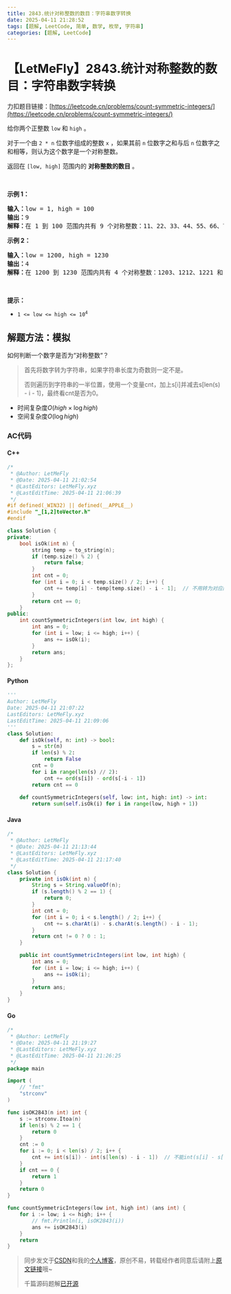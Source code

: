 ```yaml
---
title: 2843.统计对称整数的数目：字符串数字转换
date: 2025-04-11 21:28:52
tags: [题解, LeetCode, 简单, 数学, 枚举, 字符串]
categories: [题解, LeetCode]
---
```


# 【LetMeFly】2843.统计对称整数的数目：字符串数字转换

力扣题目链接：[https://leetcode.cn/problems/count-symmetric-integers/](https://leetcode.cn/problems/count-symmetric-integers/)

<p>给你两个正整数 <code>low</code> 和 <code>high</code> 。</p>

<p>对于一个由 <code>2 * n</code> 位数字组成的整数 <code>x</code> ，如果其前 <code>n</code> 位数字之和与后 <code>n</code> 位数字之和相等，则认为这个数字是一个对称整数。</p>

<p>返回在 <code>[low, high]</code> 范围内的 <strong>对称整数的数目</strong> 。</p>

<p>&nbsp;</p>

<p><strong class="example">示例 1：</strong></p>

<pre>
<strong>输入：</strong>low = 1, high = 100
<strong>输出：</strong>9
<strong>解释：</strong>在 1 到 100 范围内共有 9 个对称整数：11、22、33、44、55、66、77、88 和 99 。
</pre>

<p><strong class="example">示例 2：</strong></p>

<pre>
<strong>输入：</strong>low = 1200, high = 1230
<strong>输出：</strong>4
<strong>解释：</strong>在 1200 到 1230 范围内共有 4 个对称整数：1203、1212、1221 和 1230 。
</pre>

<p>&nbsp;</p>

<p><strong>提示：</strong></p>

<ul>
	<li><code>1 &lt;= low &lt;= high &lt;= 10<sup>4</sup></code></li>
</ul>


    
## 解题方法：模拟

如何判断一个数字是否为“对称整数“？

> 首先将数字转为字符串，如果字符串长度为奇数则一定不是。
>
> 否则遍历到字符串的一半位置，使用一个变量cnt，加上s[i]并减去s[len(s) - i - 1]，最终看cnt是否为0。

+ 时间复杂度$O(high\times \log high)$
+ 空间复杂度$O(\log high)$

### AC代码

#### C++

```cpp
/*
 * @Author: LetMeFly
 * @Date: 2025-04-11 21:02:54
 * @LastEditors: LetMeFly.xyz
 * @LastEditTime: 2025-04-11 21:06:39
 */
#if defined(_WIN32) || defined(__APPLE__)
#include "_[1,2]toVector.h"
#endif

class Solution {
private:
    bool isOk(int n) {
        string temp = to_string(n);
        if (temp.size() % 2) {
            return false;
        }
        int cnt = 0;
        for (int i = 0; i < temp.size() / 2; i++) {
            cnt += temp[i] - temp[temp.size() - i - 1];  // 不用转为对应的数字就行
        }
        return cnt == 0;
    }
public:
    int countSymmetricIntegers(int low, int high) {
        int ans = 0;
        for (int i = low; i <= high; i++) {
            ans += isOk(i);
        }
        return ans;
    }
};
```

#### Python

```python
'''
Author: LetMeFly
Date: 2025-04-11 21:07:22
LastEditors: LetMeFly.xyz
LastEditTime: 2025-04-11 21:09:06
'''
class Solution:
    def isOk(self, n: int) -> bool:
        s = str(n)
        if len(s) % 2:
            return False
        cnt = 0
        for i in range(len(s) // 2):
            cnt += ord(s[i]) - ord(s[-i - 1])
        return cnt == 0
    
    def countSymmetricIntegers(self, low: int, high: int) -> int:
        return sum(self.isOk(i) for i in range(low, high + 1))
```

#### Java

```java
/*
 * @Author: LetMeFly
 * @Date: 2025-04-11 21:13:44
 * @LastEditors: LetMeFly.xyz
 * @LastEditTime: 2025-04-11 21:17:40
 */
class Solution {
    private int isOk(int n) {
        String s = String.valueOf(n);
        if (s.length() % 2 == 1) {
            return 0;
        }
        int cnt = 0;
        for (int i = 0; i < s.length() / 2; i++) {
            cnt += s.charAt(i) - s.charAt(s.length() - i - 1);
        }
        return cnt != 0 ? 0 : 1;
    }

    public int countSymmetricIntegers(int low, int high) {
        int ans = 0;
        for (int i = low; i <= high; i++) {
            ans += isOk(i);
        }
        return ans;
    }
}
```

#### Go

```go
/*
 * @Author: LetMeFly
 * @Date: 2025-04-11 21:19:27
 * @LastEditors: LetMeFly.xyz
 * @LastEditTime: 2025-04-11 21:26:25
 */
package main

import (
    // "fmt"
    "strconv"
)

func isOK2843(n int) int {
    s := strconv.Itoa(n)
    if len(s) % 2 == 1 {
        return 0
    }
    cnt := 0
    for i := 0; i < len(s) / 2; i++ {
        cnt += int(s[i]) - int(s[len(s) - i - 1])  // 不能int(s[i] - s[len(s) - i - 1])
    }
    if cnt == 0 {
        return 1
    }
    return 0
}

func countSymmetricIntegers(low int, high int) (ans int) {
    for i := low; i <= high; i++ {
        // fmt.Println(i, isOK2843(i))
        ans += isOK2843(i)
    }
    return
}
```

> 同步发文于[CSDN](https://letmefly.blog.csdn.net/article/details/147154718)和我的[个人博客](https://blog.letmefly.xyz/)，原创不易，转载经作者同意后请附上[原文链接](https://blog.letmefly.xyz/2025/04/11/LeetCode%202843.%E7%BB%9F%E8%AE%A1%E5%AF%B9%E7%A7%B0%E6%95%B4%E6%95%B0%E7%9A%84%E6%95%B0%E7%9B%AE/)哦~
>
> 千篇源码题解[已开源](https://github.com/LetMeFly666/LeetCode)
